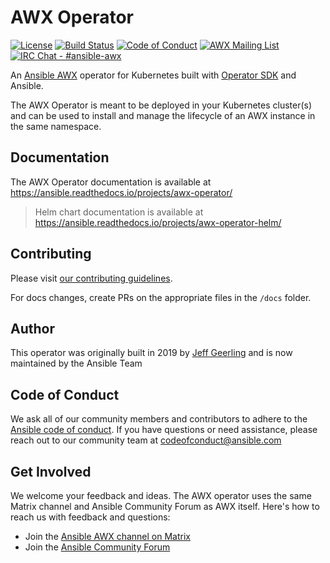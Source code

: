 # AWX Operator

[![License](https://img.shields.io/badge/License-Apache%202.0-blue.svg)](https://opensource.org/licenses/Apache-2.0)
[![Build Status](https://github.com/ansible/awx-operator/workflows/CI/badge.svg?event=push)](https://github.com/ansible/awx-operator/actions)
[![Code of Conduct](https://img.shields.io/badge/code%20of%20conduct-Ansible-yellow.svg)](https://docs.ansible.com/ansible/latest/community/code_of_conduct.html)
[![AWX Mailing List](https://img.shields.io/badge/mailing%20list-AWX-orange.svg)](https://groups.google.com/g/awx-project)
[![IRC Chat - #ansible-awx](https://img.shields.io/badge/IRC-%23ansible--awx-blueviolet.svg)](https://libera.chat)

An [Ansible AWX](https://github.com/ansible/awx) operator for Kubernetes built with [Operator SDK](https://github.com/operator-framework/operator-sdk) and Ansible.

The AWX Operator is meant to be deployed in your Kubernetes cluster(s) and can be used to install and manage the lifecycle of an AWX instance in the same namespace.

## Documentation

The AWX Operator documentation is available at <https://ansible.readthedocs.io/projects/awx-operator/>

> Helm chart documentation is available at <https://ansible.readthedocs.io/projects/awx-operator-helm/>

## Contributing

Please visit [our contributing guidelines](https://github.com/ansible/awx-operator/blob/devel/CONTRIBUTING.md).

For docs changes, create PRs on the appropriate files in the `/docs` folder.

## Author

This operator was originally built in 2019 by [Jeff Geerling](https://www.jeffgeerling.com) and is now maintained by the Ansible Team

## Code of Conduct

We ask all of our community members and contributors to adhere to the [Ansible code of conduct](http://docs.ansible.com/ansible/latest/community/code_of_conduct.html). If you have questions or need assistance, please reach out to our community team at [codeofconduct@ansible.com](mailto:codeofconduct@ansible.com)

## Get Involved

We welcome your feedback and ideas. The AWX operator uses the same Matrix channel and Ansible Community Forum as AWX itself. Here's how to reach us with feedback and questions:

- Join the [Ansible AWX channel on Matrix](https://matrix.to/#/#awx:ansible.com)
- Join the [Ansible Community Forum](https://forum.ansible.com)
